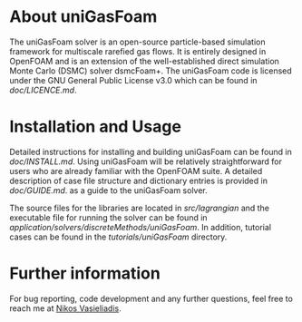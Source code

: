 # About uniGasFoam
The uniGasFoam solver is an open-source particle-based simulation framework for multiscale rarefied gas flows. It is entirely designed in OpenFOAM and is an extension of the well-established direct simulation Monte Carlo (DSMC) solver dsmcFoam+. The uniGasFoam code is licensed under the GNU General Public License v3.0 which can be found in *doc/LICENCE.md*.

# Installation and Usage
Detailed instructions for installing and building uniGasFoam can be found in *doc/INSTALL.md*. Using uniGasFoam will be relatively straightforward for users who are already familiar with the OpenFOAM suite. A detailed description of case file structure and dictionary entries is provided in *doc/GUIDE.md*. as a guide to the uniGasFoam solver. 

The source files for the libraries are located in *src/lagrangian* and the executable file for running the solver can be found in *application/solvers/discreteMethods/uniGasFoam*. In addition, tutorial cases can be found in the *tutorials/uniGasFoam* directory.

# Further information
For bug reporting, code development and any further questions, feel free to reach me at [Nikos Vasieliadis](mailto:nikovasi93@gmail.com).